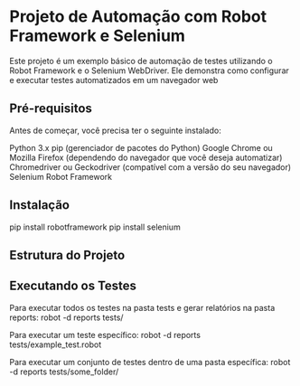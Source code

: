 # Projeto de Automação com Robot Framework e Selenium
Este projeto é um exemplo básico de automação de testes utilizando o Robot Framework e o Selenium WebDriver. Ele demonstra como configurar e executar testes automatizados em um navegador web

## Pré-requisitos
Antes de começar, você precisa ter o seguinte instalado:

Python 3.x
pip (gerenciador de pacotes do Python)
Google Chrome ou Mozilla Firefox (dependendo do navegador que você deseja automatizar)
Chromedriver ou Geckodriver (compatível com a versão do seu navegador)
Selenium
Robot Framework

## Instalação
pip install robotframework
pip install selenium
## Estrutura do Projeto

## Executando os Testes
Para executar todos os testes na pasta tests e gerar relatórios na pasta reports:
robot -d reports tests/

Para executar um teste específico:
robot -d reports tests/example_test.robot

Para executar um conjunto de testes dentro de uma pasta específica:
robot -d reports tests/some_folder/
